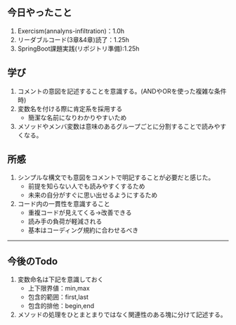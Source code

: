 ## 今日やったこと
1. Exercism(annalyns-infiltration)：1.0h
2. リーダブルコード(3章&4章)読了：1.25h
3. SpringBoot課題実践(リポジトリ準備):1.25h  

## 学び  
1. コメントの意図を記述することを意識する。(ANDやORを使った複雑な条件時)
2. 変数名を付ける際に肯定系を採用する
   - 簡潔な名前になりわかりやすいため
3. メソッドやメンバ変数は意味のあるグループごとに分割することで読みやすくなる。

## 所感
1. シンプルな構文でも意図をコメントで明記することが必要だと感じた。
   - 前提を知らない人でも読みやすくするため
   - 未来の自分がすぐに思い出せるようにするため  
2. コード内の一貫性を意識すること  
   - 重複コードが見えてくる→改善できる  
   - 読み手の負荷が軽減される  
   - 基本はコーディング規約に合わせるべき
---

## 今後のTodo
1. 変数命名は下記を意識しておく
   - 上下限界値：min,max
   - 包含的範囲：first,last
   - 包含的排他：begin,end
2. メソッドの処理をひとまとまりではなく関連性のある塊に分けて記述する。
